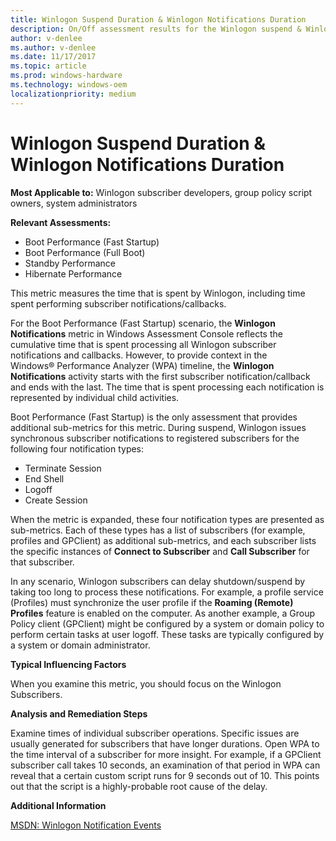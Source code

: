 ```yaml
---
title: Winlogon Suspend Duration & Winlogon Notifications Duration
description: On/Off assessment results for the Winlogon suspend & Winlogon notifications transition phases
author: v-denlee
ms.author: v-denlee
ms.date: 11/17/2017
ms.topic: article
ms.prod: windows-hardware
ms.technology: windows-oem
localizationpriority: medium
---
```


# Winlogon Suspend Duration & Winlogon Notifications Duration

**Most Applicable to:** Winlogon subscriber developers, group policy script owners, system administrators

**Relevant Assessments:**

-   Boot Performance (Fast Startup)
-   Boot Performance (Full Boot)
-   Standby Performance
-   Hibernate Performance

This metric measures the time that is spent by Winlogon, including time spent performing subscriber notifications/callbacks.

For the Boot Performance (Fast Startup) scenario, the **Winlogon Notifications** metric in Windows Assessment Console reflects the cumulative time that is spent processing all Winlogon subscriber notifications and callbacks. However, to provide context in the Windows® Performance Analyzer (WPA) timeline, the **Winlogon Notifications** activity starts with the first subscriber notification/callback and ends with the last. The time that is spent processing each notification is represented by individual child activities.

Boot Performance (Fast Startup) is the only assessment that provides additional sub-metrics for this metric. During suspend, Winlogon issues synchronous subscriber notifications to registered subscribers for the following four notification types:

-   Terminate Session
-   End Shell
-   Logoff
-   Create Session

When the metric is expanded, these four notification types are presented as sub-metrics. Each of these types has a list of subscribers (for example, profiles and GPClient) as additional sub-metrics, and each subscriber lists the specific instances of **Connect to Subscriber** and **Call Subscriber** for that subscriber.

In any scenario, Winlogon subscribers can delay shutdown/suspend by taking too long to process these notifications. For example, a profile service (Profiles) must synchronize the user profile if the **Roaming (Remote) Profiles** feature is enabled on the computer. As another example, a Group Policy client (GPClient) might be configured by a system or domain policy to perform certain tasks at user logoff. These tasks are typically configured by a system or domain administrator.

**Typical Influencing Factors**

When you examine this metric, you should focus on the Winlogon Subscribers.

**Analysis and Remediation Steps**

Examine times of individual subscriber operations. Specific issues are usually generated for subscribers that have longer durations. Open WPA to the time interval of a subscriber for more insight. For example, if a GPClient subscriber call takes 10 seconds, an examination of that period in WPA can reveal that a certain custom script runs for 9 seconds out of 10. This points out that the script is a highly-probable root cause of the delay.

**Additional Information**

[MSDN: Winlogon Notification Events](http://go.microsoft.com/fwlink/?LinkId=247505)

